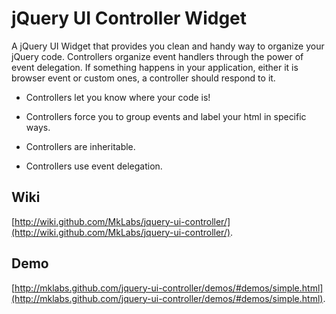 jQuery UI Controller Widget
================================
A jQuery UI Widget that provides you clean and handy way to organize your jQuery code. 
Controllers organize event handlers through the power of event delegation. If something happens 
in your application, either it is browser event or custom ones, a controller should respond to it.

* Controllers let you know where your code is!

* Controllers force you to group events and label your html in specific ways. 

* Controllers are inheritable.

* Controllers use event delegation.

Wiki
-----------------------------

[http://wiki.github.com/MkLabs/jquery-ui-controller/](http://wiki.github.com/MkLabs/jquery-ui-controller/).

Demo
-----------------------------
[http://mklabs.github.com/jquery-ui-controller/demos/#demos/simple.html](http://mklabs.github.com/jquery-ui-controller/demos/#demos/simple.html).
